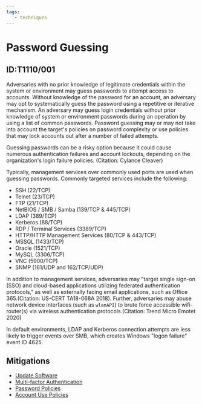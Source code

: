 ```yaml
---
tags:
   - techniques
---
```

# Password Guessing
## ID:T1110/001
Adversaries with no prior knowledge of legitimate credentials within the system or environment may guess passwords to attempt access to accounts. Without knowledge of the password for an account, an adversary may opt to systematically guess the password using a repetitive or iterative mechanism. An adversary may guess login credentials without prior knowledge of system or environment passwords during an operation by using a list of common passwords. Password guessing may or may not take into account the target's policies on password complexity or use policies that may lock accounts out after a number of failed attempts.

Guessing passwords can be a risky option because it could cause numerous authentication failures and account lockouts, depending on the organization's login failure policies. (Citation: Cylance Cleaver)

Typically, management services over commonly used ports are used when guessing passwords. Commonly targeted services include the following:

* SSH (22/TCP)
* Telnet (23/TCP)
* FTP (21/TCP)
* NetBIOS / SMB / Samba (139/TCP & 445/TCP)
* LDAP (389/TCP)
* Kerberos (88/TCP)
* RDP / Terminal Services (3389/TCP)
* HTTP/HTTP Management Services (80/TCP & 443/TCP)
* MSSQL (1433/TCP)
* Oracle (1521/TCP)
* MySQL (3306/TCP)
* VNC (5900/TCP)
* SNMP (161/UDP and 162/TCP/UDP)

In addition to management services, adversaries may "target single sign-on (SSO) and cloud-based applications utilizing federated authentication protocols," as well as externally facing email applications, such as Office 365.(Citation: US-CERT TA18-068A 2018). Further, adversaries may abuse network device interfaces (such as `wlanAPI`) to brute force accessible wifi-router(s) via wireless authentication protocols.(Citation: Trend Micro Emotet 2020)

In default environments, LDAP and Kerberos connection attempts are less likely to trigger events over SMB, which creates Windows "logon failure" event ID 4625.
## Mitigations
* [Update Software](/mitre/mitigations/M1051)
* [Multi-factor Authentication](/mitre/mitigations/M1032)
* [Password Policies](/mitre/mitigations/M1027)
* [Account Use Policies](/mitre/mitigations/M1036)
